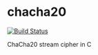 # chacha20
[![Build Status](https://travis-ci.org/shiffthq/chacha20.svg?branch=master)](https://travis-ci.org/shiffthq/chacha20)

ChaCha20 stream cipher in C
